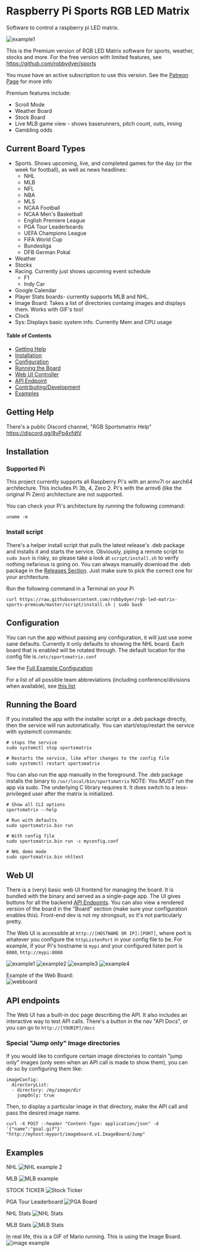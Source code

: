 # Raspberry Pi Sports RGB LED Matrix

Software to control a raspberry pi LED matrix.

![example1](assets/images/nhl_example2.jpg)

This is the Premium version of RGB LED Matrix software for sports, weather, stocks and more. For the free version with limited features, see https://github.com/robbydyer/sports

You muse have an active subscription to use this version. See the [Patreon Page](https://patreon.com/RGBLEDMatrixTickerSoftware?utm_medium=clipboard_copy&utm_source=copyLink&utm_campaign=creatorshare_creator&utm_content=join_link) for more info

Premium features include:

- Scroll Mode
- Weather Board
- Stock Board
- Live MLB game view - shows baserunners, pitch count, outs, inning
- Gambling odds

## Current Board Types

- Sports. Shows upcoming, live, and completed games for the day (or the week for football), as well as news headlines:
  - NHL
  - MLB
  - NFL
  - NBA
  - MLS
  - NCAA Football
  - NCAA Men's Basketball
  - English Premiere League
  - PGA Tour Leaderboards
  - UEFA Champions League
  - FIFA World Cup
  - Bundesliga
  - DFB German Pokal
- Weather
- Stocks
- Racing. Currently just shows upcoming event schedule
  - F1
  - Indy Car
- Google Calendar
- Player Stats boards- currently supports MLB and NHL.
- Image Board: Takes a list of directories containg images and displays them. Works with GIF's too!
- Clock
- Sys: Displays basic system info. Currently Mem and CPU usage

#### Table of Contents

- [Getting Help](#getting-help)<br>
- [Installation](#installation)<br>
- [Configuration](#configuration)<br>
- [Running the Board](#running-the-board)<br>
- [Web UI Controller](#web-ui)<br>
- [API Endpoint](#api-endpoints)<br>
- [Contributing/Development](#contributing)<br>
- [Examples](#examples)<br>

## Getting Help

There's a public Discord channel, "RGB Sportsmatrix Help" <https://discord.gg/8vPp4xfdtV>

## Installation

### Supported Pi

This project currently supports all Raspberry Pi's with an armv7l or aarch64 architecture. This includes Pi 3b, 4, Zero 2. Pi's with the armv6 (like the original Pi Zero) architecture are not supported.

You can check your Pi's architecture by running the following command:

```shell
uname -m
```

### Install script

There's a helper install script that pulls the latest release's .deb package and installs it and starts the service. Obviously, piping a
remote script to `sudo bash` is risky, so please take a look at `script/install.sh` to verify nothing nefarious is going on. You can always manually download the .deb package in the [Releases Section](https://github.com/robbydyer/sports/releases/latest). Just make sure to pick the correct one for your architecture.

Run the following command in a Terminal on your Pi

```shell
curl https://raw.githubusercontent.com/robbydyer/rgb-led-matrix-sports-premium/master/script/install.sh | sudo bash
```

## Configuration

You can run the app without passing any configuration, it will just use some sane defaults. Currently it only defaults to showing the NHL board. Each board that is enabled will be rotated through. The default location for the config file is `/etc/sportsmatrix.conf`

See the [Full Example Configuration](sportsmatrix.conf.example)<br>

For a list of all possible team abbreviations (including conference/divisions when available), see [this list](all_team_abbreviations.txt)<br>

## Running the Board

If you installed the app with the installer script or a .deb package directly, then the service will run automatically. You can start/stop/restart the service with systemctl commands:

```shell
# stops the service
sudo systemctl stop sportsmatrix

# Restarts the service, like after changes to the config file
sudo systemctl restart sportsmatrix
```

You can also run the app manually in the foreground. The .deb package installs the binary to `/usr/local/bin/sportsmatrix`
NOTE: You *MUST* run the app via sudo. The underlying C library requires it. It does switch to a less-privileged user after the matrix is initialized.

```shell
# Show all CLI options
sportsmatrix --help

# Run with defaults
sudo sportsmatrix.bin run

# With config file
sudo sportsmatrix.bin run -c myconfig.conf

# NHL demo mode
sudo sportsmatrix.bin nhltest
```

## Web UI

There is a (very) basic web UI frontend for managing the board. It is bundled with the binary and served as a single-page app. The UI gives buttons for all the backend [API Endpoints](#api-endpoints). You can also view a rendered version of the board in the "Board" section (make sure your configuration enables this). Front-end dev is not my strongsuit, so it's not particularly pretty.

The Web UI is accessible at `http://[HOSTNAME OR IP]:[PORT]`, where port is whatever you configure the `httpListenPort` in your config file to be. For example, if your Pi's hostname is `mypi` and your configured listen port is `8080`, `http://mypi:8080`

![example1](assets/images/ui4.png) ![example2](assets/images/ui3.png) ![example3](assets/images/ui2.png) ![example4](assets/images/ui1.png)

Example of the Web Board:<br>
![webboard](assets/images/tv_nhl.jpg)

## API endpoints

The Web UI has a built-in doc page describing the API. It also includes an interactive way to test API calls. There's a
button in the nav "API Docs", or you can go to `http://[YOURIP]/docs`

### Special "Jump only" Image directories

If you would like to configure certain image directories to contain "jump only" images (only seen when an API call is made to show them), you can
do so by configuring them like:

```
imageConfig:
  directoryList:
  - directory: /my/image/dir
    jumpOnly: true
```

Then, to display a particular image in that directory, make the API call and pass the desired image name.

```
curl -X POST --header "Content-Type: application/json" -d '{"name":"goal.gif"}' "http://myhost:myport/imageboard.v1.ImageBoard/Jump"
```

## Examples

NHL
![NHL example 2](assets/images/nhl_example.jpg)

MLB
![MLB example](assets/images/mlb_board.jpg)

STOCK TICKER
![Stock Ticker](assets/images/stock_ticker.jpg)

PGA Tour Leaderboard
![PGA Board](assets/images/pga.jpeg)

NHL Stats
![NHL Stats](assets/images/nhl_stats.jpg)

MLB Stats
![MLB Stats](assets/images/mlb_stats.jpg)

In real life, this is a GIF of Mario running. This is using the Image Board.
![image example](assets/images/mario_board.jpg)
